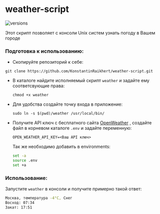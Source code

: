 # weather-script

![versions](https://img.shields.io/badge/python-3.9%20%7C%203.10-blue)

Этот скрипт позволяет с консоли Unix систем узнать погоду в Вашем городе

### Подготовка к использованию:

* Скопируйте репозиторий к себе:

`git clone https://github.com/KonstantinRaikhert/weather-script.git`

* В каталоге найдите исполняемый скрипт `weather` и задайте ему соответсвующие права:

  `chmod +x weather`

* Для удобства создайте точку входа в приложение:

  `sudo ln -s $(pwd)/weather /usr/local/bin/`

* Получите API ключ с бесплатного сайта [OpenWeather](https://openweathermap.org/) , создайте файл в корневом каталоге `.env` и задайте переменную:

  `OPEN_WEATHER_API_KEY=<Ваш API ключ>`

  Так же необходимо добавить в environments:

  ```bash
  set -a
  source .env
  set +a
  ```

### Использование:

Запустите `weather` в консоли и получите примерно такой ответ:

```bash
Москва, температура -4°C, Снег
Восход: 07:34
Закат: 17:51
```
